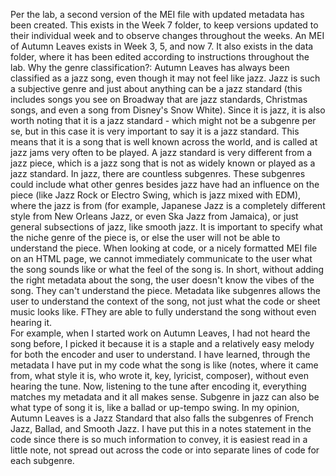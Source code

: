 Per the lab, a second version of the MEI file with updated metadata has been created. This exists in the Week 7 folder, to keep versions updated to their individual week and to observe changes throughout the weeks. An MEI of Autumn Leaves exists in Week 3, 5, and now 7. It also exists in the data folder, where it has been edited according to instructions throughout the lab.
Why the genre classification?:
Autumn Leaves has always been classified as a jazz song, even though it may not feel like jazz. Jazz is such a subjective genre and just about anything can be a jazz standard (this includes songs you see on Broadway that are jazz standards, Christmas songs, and even a song from Disney's Snow White). Since it is jazz, it is also worth noting that it is a jazz standard -  which might not be a subgenre per se, but in this case it is very important to say it is a jazz standard. This means that it is a song that is well known across the world, and is called at jazz jams very often to be played. A jazz standard is very different from a jazz piece, which is a jazz song that is not as widely known or played as a jazz standard.
In jazz, there are countless subgenres. These subgenres could include what other genres besides jazz have had an influence on the piece (like Jazz Rock or Electro Swing, which is jazz mixed with EDM), where the jazz is from (for example, Japanese Jazz is a completely different style from New Orleans Jazz, or even Ska Jazz from Jamaica), or just general subsections of jazz, like smooth jazz. It is important to specify what the niche genre of the piece is, or else the user will not be able to understand the piece. When looking at code, or a nicely formatted MEI file on an HTML page, we cannot immediately communicate to the user what the song sounds like or what the feel of the song is. In short, without adding the right metadata about the song, the user doesn't know the vibes of the song. They can't understand the piece. Metadata like subgenres allows the user to understand the context of the song, not just what the code or sheet music looks like. FThey are able to fully understand the song without even hearing it.
<br>For example, when I started work on Autumn Leaves, I had not heard the song before, I picked it because it is a staple and a relatively easy melody for both the encoder and user to understand. I have learned, through the metadata I have put in my code what the song is like (notes, where it came from, what style it is, who wrote it, key, lyricist, composer), without even hearing the tune. Now, listening to the tune after encoding it, everything matches my metadata and it all makes sense.
Subgenre in jazz can also be what type of song it is, like a ballad or up-tempo swing. 
In my opinion, Autumn Leaves is a Jazz Standard that also falls the subgenres of French Jazz, Ballad, and Smooth Jazz.
I have put this in a notes statement in the code since there is so much information to convey, it is easiest read in a little note, not spread out across the code or into separate lines of code for each subgenre.

